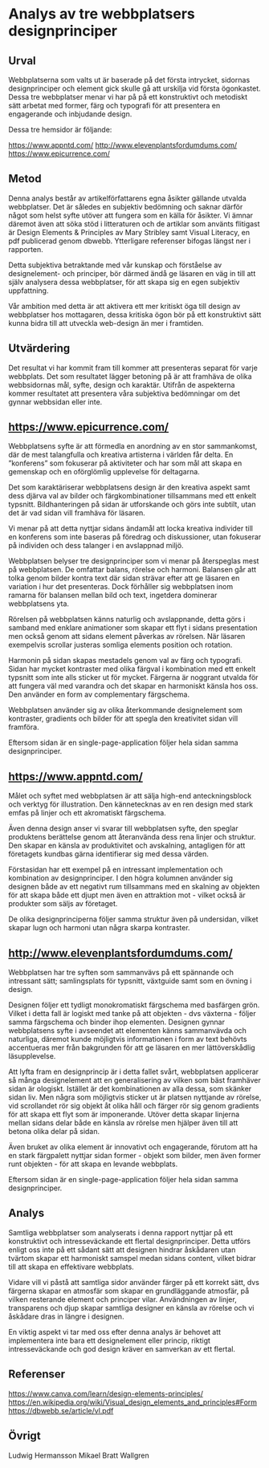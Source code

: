 ---
---
Analys av tre webbplatsers designprinciper
=========================


Urval
-----------------------

Webbplatserna som valts ut är baserade på det första intrycket, sidornas designprinciper och element gick skulle gå att urskilja vid första ögonkastet. Dessa tre webbplatser menar vi har på på ett konstruktivt och metodiskt sätt arbetat med former, färg och typografi för att presentera en engagerande och inbjudande design.

Dessa tre hemsidor är följande:

https://www.appntd.com/
http://www.elevenplantsfordumdums.com/
https://www.epicurrence.com/


Metod
-----------------------

Denna analys består av artikelförfattarens egna åsikter gällande utvalda webbplatser. Det är således en subjektiv bedömning och saknar därför något som helst syfte utöver att fungera som en källa för åsikter.
Vi ämnar däremot även att söka stöd i litteraturen och de artiklar som använts flitigast är Design Elements & Principles av Mary Stribley samt Visual Literacy, en pdf publicerad genom dbwebb. Ytterligare referenser bifogas längst ner i rapporten.

Detta subjektiva betraktande med vår kunskap och förståelse av designelement- och principer, bör därmed ändå ge läsaren en väg in till att själv analysera dessa webbplatser, för att skapa sig en egen subjektiv uppfattning.

Vår ambition med detta är att aktivera ett mer kritiskt öga till design av webbplatser hos mottagaren, dessa kritiska ögon bör på ett konstruktivt sätt kunna bidra till att utveckla web-design än mer i framtiden.




Utvärdering
-----------------------

Det resultat vi har kommit fram till kommer att presenteras separat för varje webbplats. Det som resultatet lägger betoning på är att framhäva de olika webbsidornas mål, syfte, design och karaktär. Utifrån de aspekterna kommer resultatet att presentera våra subjektiva bedömningar om det gynnar webbsidan eller inte.

https://www.epicurrence.com/
-----------------------

Webbplatsens syfte är att förmedla en anordning av en stor sammankomst, där de mest talangfulla och kreativa artisterna i världen får delta. En ”konferens” som fokuserar på aktiviteter och har som mål att skapa en gemenskap och en oförglömlig upplevelse för deltagarna.

Det som karaktäriserar webbplatsens design är den kreativa aspekt samt dess djärva val av bilder och färgkombinationer tillsammans med ett enkelt typsnitt. Bildhanteringen på sidan är utforskande och görs inte subtilt, utan det är vad sidan vill framhäva för läsaren.

Vi menar på att detta nyttjar sidans ändamål att locka kreativa individer till en konferens som inte baseras på föredrag och diskussioner, utan fokuserar på individen och dess talanger i en avslappnad miljö.

Webbplatsen belyser tre designprinciper som vi menar på återspeglas mest på webbplatsen.  De omfattar balans, rörelse och harmoni.
Balansen går att tolka genom bilder kontra text där sidan strävar efter att ge läsaren en variation i hur det presenteras. Dock förhåller sig webbplatsen inom ramarna för balansen mellan bild och text, ingetdera dominerar webbplatsens yta.

Rörelsen på webbplatsen känns naturlig och avslappnande, detta görs i samband med enklare animationer som skapar ett flyt i sidans presentation men också genom att sidans element påverkas av rörelsen. När läsaren exempelvis scrollar justeras somliga elements position och rotation.

Harmonin på sidan skapas mestadels genom val av färg och typografi. Sidan har mycket kontraster med olika färgval i kombination med ett enkelt typsnitt som inte alls sticker ut för mycket. Färgerna är noggrant utvalda för att fungera väl med varandra och det skapar en harmoniskt känsla hos oss. Den använder en form av complementary färgschema.

Webbplatsen använder sig av olika återkommande designelement som kontraster, gradients och bilder för att spegla den kreativitet sidan vill framföra.

Eftersom sidan är en single-page-application följer hela sidan samma designprinciper.




https://www.appntd.com/
-----------------------

Målet och syftet med webbplatsen är att sälja high-end anteckningsblock och verktyg för illustration. Den kännetecknas av en ren design med stark emfas på linjer och ett akromatiskt färgschema.

Även denna design anser vi svarar till webbplatsen syfte, den speglar produktens berättelse genom att återanvända dess rena linjer och struktur. Den skapar en känsla av produktivitet och avskalning, antagligen för att företagets kundbas gärna identifierar sig med dessa värden.

Förstasidan har ett exempel på en intressant implementation och kombination av designprinciper. I den högra kolumnen använder sig designen både av ett negativt rum tillsammans med en skalning av objekten för att skapa både ett djupt men även en attraktion mot - vilket också är produkter som säljs av företaget.

De olika designprinciperna följer samma struktur även på undersidan, vilket skapar lugn och harmoni utan några skarpa kontraster.



http://www.elevenplantsfordumdums.com/
-----------------------

Webbplatsen har tre syften som sammanvävs på ett spännande och intressant sätt; samlingsplats för typsnitt, växtguide samt som en övning i design.

Designen följer ett tydligt monokromatiskt färgschema med basfärgen grön. Vilket i detta fall är logiskt med tanke på att objekten - dvs växterna - följer samma färgschema och binder ihop elementen. Designen gynnar webbplatsens syfte i avseendet att elementen  känns sammanvävda och naturliga, däremot kunde möjligtvis informationen i form av text behövts accentueras mer från bakgrunden för att ge läsaren en mer lättöverskådlig läsupplevelse.

Att lyfta fram en designprincip är i detta fallet svårt, webbplatsen applicerar så många designelement att en generalisering av vilken som bäst framhäver sidan är ologiskt.
Istället är det kombinationen av alla dessa, som skänker sidan liv. Men några som möjligtvis sticker ut är platsen nyttjande av rörelse, vid scrollandet rör sig objekt åt olika håll och färger rör sig genom gradients för att skapa ett flyt som är imponerande. Utöver detta skapar linjerna mellan sidans delar både en känsla av rörelse men hjälper även till att betona olika delar på sidan.  

Även bruket av olika element är innovativt och engagerande, förutom att ha en stark färgpalett nyttjar sidan former - objekt som bilder, men även former runt objekten - för att skapa en levande webbplats.

Eftersom sidan är en single-page-application följer hela sidan samma designprinciper.


Analys
-----------------------
Samtliga webbplatser som analyserats i denna rapport nyttjar på ett konstruktivt och intresseväckande ett flertal designprinciper. Detta utförs enligt oss inte på ett sådant sätt att designen hindrar åskådaren utan tvärtom skapar ett harmoniskt samspel medan sidans content, vilket bidrar till att skapa en effektivare webbplats.

Vidare vill vi påstå att samtliga sidor använder färger på ett korrekt sätt, dvs färgerna skapar en atmosfär som skapar en grundläggande atmosfär, på vilken resterande element och principer vilar. Användningen av linjer, transparens och djup skapar samtliga designer en känsla av rörelse och vi åskådare dras in längre i designen.

En viktig aspekt vi tar med oss efter denna analys är behovet att implementera inte bara ett designelement eller princip, riktigt intresseväckande och god design kräver en samverkan av ett flertal.



Referenser
-----------------------
https://www.canva.com/learn/design-elements-principles/
https://en.wikipedia.org/wiki/Visual_design_elements_and_principles#Form
https://dbwebb.se/article/vl.pdf


Övrigt
-----------------------

Ludwig Hermansson
Mikael Bratt Wallgren
